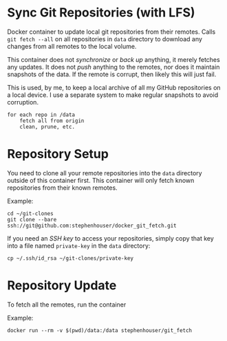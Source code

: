 # Sync Git Repositories (with LFS)

Docker container to update local git repositories from their remotes.
Calls `git fetch --all` on all repositories in `data` directory to 
download any changes from all remotes to the local volume.

This container does not *synchronize* or *back up* anything, it merely fetches any updates. It does not *push* anything to the remotes, nor does it maintain snapshots of the data. If the remote is corrupt, then likely this will just fail.

This is used, by me, to keep a local archive of all my GitHub repositories on a local device. I use a separate system to make regular snapshots to avoid corruption.

```
for each repo in /data
	fetch all from origin
	clean, prune, etc.
```

# Repository Setup

You need to clone all your remote repositories into the `data` directory outside of this container first. This container will only fetch known repositories from their known remotes.

Example:
```
cd ~/git-clones
git clone --bare ssh://git@github.com:stephenhouser/docker_git_fetch.git
```

If you need an *SSH key* to access your repositories, simply copy that key into a file named `private-key` in the `data` directory:

```
cp ~/.ssh/id_rsa ~/git-clones/private-key
```

# Repository Update

To fetch all the remotes, run the container

Example:
```
docker run --rm -v $(pwd)/data:/data stephenhouser/git_fetch
```

